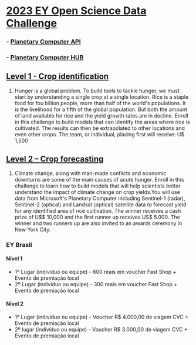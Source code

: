 # [2023 EY Open Science Data Challenge](https://www.ey.com/pt_br/open-science-challenge)

### - [Planetary Computer API](https://planetarycomputer.developer.azure-api.net)

### - [Planetary Computer HUB](https://pccompute.westeurope.cloudapp.azure.com/compute/hub/spaw)

## [Level 1 - Crop identification](https://challenge.ey.com/challenges/level-1-crop-identification-ey)

1. Hunger is a global problem. To build tools to tackle hunger, we must start by understanding a single crop at a single location. Rice is a staple food for fou billion people, more than half of the world's populations. It is the livelihood for a fifth of the global population. But both the amount of land available for rice and the yield growth rates are in decline. Enroll in this challenge to build models that can identify the areas where rice is cultivated. The results can then be extrapolated to other locations and even other crops. The team, or individual, placing first will receive: U$ 1,500


## [Level 2 – Crop forecasting](https://challenge.ey.com/challenges/level-2-crop-forecasting-ey)

1. Climate change, along with man-made conflicts and economic downturns are some of the main causes of acute hunger. Enroll in this challenge to learn how to build models that will help scientists better understand the impact of climate change on crop yields.You will use data from Microsoft's Planetary Computer including Sentinel-1 (radar), Sentinel-2 (optical) and Landsat (optical) satellite data to forecast yield for any identified area of rice cultivation. The winner receives a cash prize of U$$ 10,000 and the first runner up receives US$ 5.000. The winner and two runners up are also invited to an awards ceremony in New York City.

### EY Brasil
#### Nível 1
- 1º Lugar (indivíduo ou equipe) - 600 reais em voucher Fast Shop + Evento de premiação local
- 2º Lugar (indivíduo ou equipe) - 300 reais em voucher Fast Shop + Evento de premiação local

#### Nível 2
- 1º Lugar (indivíduo ou equipe) - Voucher R$ 4.000,00 de viagem CVC + Evento de premiação local
- 2º lugar (indivíduo ou equipe) - Voucher R$ 3.000,00 de viagem CVC + Evento de premiação local